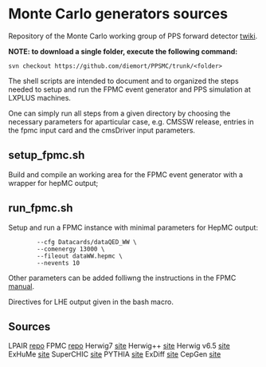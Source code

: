 # Monte Carlo generators sources

Repository of the Monte Carlo working group of PPS forward detector [twiki](https://twiki.cern.ch/twiki/bin/viewauth/CMS/CTppsMC).

**NOTE: to download a single folder, execute the following command:**

`svn checkout https://github.com/diemort/PPSMC/trunk/<folder>`

The shell scripts are intended to document and to organized the steps needed to setup and run the FPMC event generator and PPS simulation at LXPLUS machines.

One can simply run all steps from a given directory by choosing the necessary parameters for aparticular case, e.g. CMSSW release, entries in the fpmc input card and the cmsDriver input parameters.

## setup_fpmc.sh
Build and compile an working area for the FPMC event generator with a wrapper for hepMC output;

## run_fpmc.sh
Setup and run a FPMC instance with minimal parameters for HepMC output:

```
        --cfg Datacards/dataQED_WW \
        --comenergy 13000 \
        --fileout dataWW.hepmc \
        --nevents 10
```

Other parameters can be added folliwng the instructions in the FPMC [manual](https://arxiv.org/pdf/1102.2531.pdf).

Directives for LHE output given in the bash macro.

## Sources

LPAIR [repo](https://github.com/forthommel/lpair)
FPMC [repo](https://github.com/fpmc-hep/fpmc)
Herwig7 [site](https://herwig.hepforge.org/tutorials/index.html)
Herwig++ [site](https://herwig.hepforge.org/versions.html)
Herwig v6.5 [site](https://www.hep.phy.cam.ac.uk/theory/webber/Herwig/herwig65.html)
ExHuMe [site](https://exhume.hepforge.org/)
SuperCHIC [site](https://superchic.hepforge.org/)
PYTHIA [site](http://home.thep.lu.se/~torbjorn/Pythia.html)
ExDiff [site](https://exdiff.hepforge.org/)
CepGen [site](https://cepgen.hepforge.org/)
